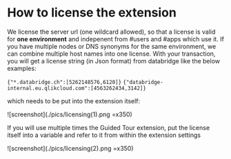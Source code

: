# How to license the extension

We license the server url (one wildcard allowed), so that a license is valid for **one environment** and indepenent from #users and #apps which use it.
If you have multiple nodes or DNS synonyms for the same environment, we can combine multiple host names into one license.
With your transaction, you will get a license string (in Json format) from databridge like the below examples:

`{"*.databridge.ch":[5262148576,6120]}`
`{"databridge-internal.eu.qlikcloud.com":[4563262434,3142]}`

which needs to be put into the extension itself:

![screenshot](./pics/licensing(1).png =x350)

If you will use multiple times the Guided Tour extension, put the license itself into a variable and refer to it from within the extension settings

![screenshot](./pics/licensing(2).png =x350)

